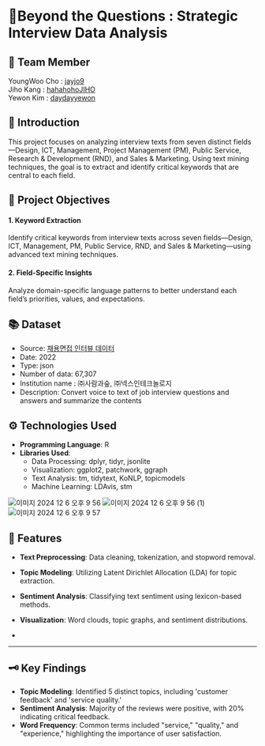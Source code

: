 🍊Beyond the Questions : Strategic Interview Data Analysis
=

## 🏫 Team Member
YoungWoo Cho : [jayjo9](https://github.com/jayjo9)<br/>
Jiho Kang : [hahahohoJIHO](https://github.com/hahahohoJIHO)<br/>
Yewon Kim	: [daydayyewon](https://github.com/daydayyewon)


## 📸 Introduction
This project focuses on analyzing interview texts from seven distinct fields—Design, ICT, Management, Project Management (PM), Public Service, Research & Development (RND), and Sales & Marketing. Using text mining techniques, the goal is to extract and identify critical keywords that are central to each field.


## 📍 Project Objectives
#### 1. Keyword Extraction
Identify critical keywords from interview texts across seven fields—Design, ICT, Management, PM, Public Service, RND, and Sales & Marketing—using advanced text mining techniques.

#### 2. Field-Specific Insights
Analyze domain-specific language patterns to better understand each field’s priorities, values, and expectations.

## 📚 Dataset
- Source: [채용면접 인터뷰 데이터](https://www.aihub.or.kr/aihubdata/data/view.do?currMenu=115&topMenu=100&aihubDataSe=data&dataSetSn=71592)
- Date: 2022
- Type: json
- Number of data: 67,307
- Institution name
       : ㈜사람과숲, ㈜넥스인테크놀로지
- Description: Convert voice to text of job interview questions and answers and summarize the contents


## ⚙️ Technologies Used
- **Programming Language**: R
- **Libraries Used**:
  - Data Processing: dplyr, tidyr, jsonlite
  - Visualization: ggplot2, patchwork, ggraph
  - Text Analysis: tm, tidytext, KoNLP, topicmodels
  - Machine Learning: LDAvis, stm
 
![이미지 2024  12  6  오후 9 56](https://github.com/user-attachments/assets/c38967d4-2d8d-4550-b079-577d8ed7f17e)
![이미지 2024  12  6  오후 9 56 (1)](https://github.com/user-attachments/assets/19ef2d45-d841-4ef9-bfaf-04387296b5f6)
![이미지 2024  12  6  오후 9 57](https://github.com/user-attachments/assets/1e9ece33-d0a3-47e1-96a8-8279d5ee7811)

## 🔎 Features 
- **Text Preprocessing**: Data cleaning, tokenization, and stopword removal.
- **Topic Modeling**: Utilizing Latent Dirichlet Allocation (LDA) for topic extraction.
- **Sentiment Analysis**: Classifying text sentiment using lexicon-based methods.
- **Visualization**: Word clouds, topic graphs, and sentiment distributions.

- 

---
## 🗝️ Key Findings
- **Topic Modeling**: Identified 5 distinct topics, including 'customer feedback' and 'service quality.'
- **Sentiment Analysis**: Majority of the reviews were positive, with 20% indicating critical feedback.
- **Word Frequency**: Common terms included "service," "quality," and "experience," highlighting the importance of user satisfaction.










